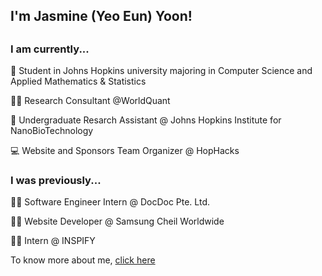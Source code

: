 <!-- Level 1 : Simple Bio and Stats-->

<h2> I'm Jasmine (Yeo Eun) Yoon!<h2>

<h3> I am currently... </h3>

🏫 Student in Johns Hopkins university majoring in Computer Science and Applied Mathematics & Statistics

👩‍💻 Research Consultant @WorldQuant

🔭 Undergraduate Resarch Assistant @ Johns Hopkins Institute for NanoBioTechnology

💻 Website and Sponsors Team Organizer @ HopHacks

<h3> I was previously...</h3>

👩‍💻 Software Engineer Intern @ DocDoc Pte. Ltd.

👩‍💻 Website Developer @ Samsung Cheil Worldwide

👩‍💻 Intern @ INSPIFY

To know more about me, [click here](www.linkedin.com/in/jasmineyoon04)

